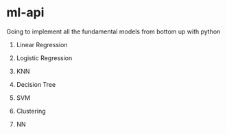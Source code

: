 # ml-api
Going to implement all the fundamental models from bottom up with python

1) Linear Regression
2) Logistic Regression
3) KNN
4) Decision Tree

5) SVM
6) Clustering

7) NN
